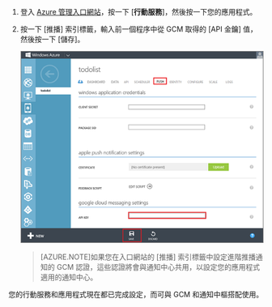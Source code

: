 
1. 登入 [Azure 管理入口網站](https://manage.windowsazure.com/)，按一下 [**行動服務**]，然後按一下您的應用程式。

2. 按一下 [推播] 索引標籤，輸入前一個程序中從 GCM 取得的 [API 金鑰] 值，然後按一下 [儲存]。

   	![](./media/mobile-services-android-configure-push/mobile-push-tab-android.png)

    >[AZURE.NOTE]如果您在入口網站的 [推播] 索引標籤中設定進階推播通知的 GCM 認證，這些認證將會與通知中心共用，以設定您的應用程式適用的通知中心。

您的行動服務和應用程式現在都已完成設定，而可與 GCM 和通知中樞搭配使用。 


<!--HONumber=52-->